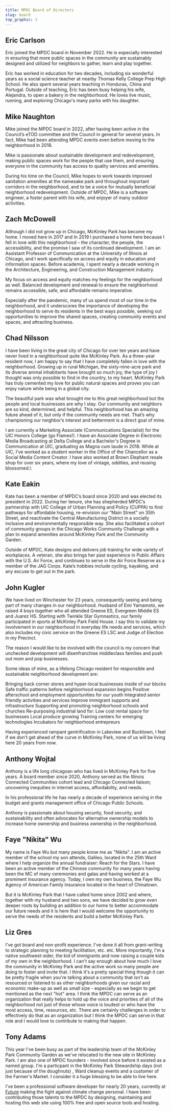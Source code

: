 ```yaml
---
title: MPDC Board of Directors
slug: board
top_graphic: 1
---
```


## Eric Carlson

Eric joined the MPDC board in November 2022. He is especially interested in ensuring that more public spaces in the community are sustainably designed and utilized for neighbors to gather, learn and play together. 

Eric has worked in education for two decades, including six wonderful years as a social science teacher at nearby Thomas Kelly College Prep High School. He also spent several years teaching in Honduras, China and Portugal. Outside of teaching, Eric has been busy helping his wife, Alejandra, to open a bakery in the neighborhood. He loves live music, running, and exploring Chicago's many parks with his daughter.

## Mike Naughton

Mike joined the MPDC board in 2022, after having been active in the Council’s eTOD committee and the Council in general for several years. In fact, Mike had been attending MPDC events even before moving to the neighborhood in 2018. 

Mike is passionate about sustainable development and redevelopment, making public spaces work for the people that use them, and ensuring everyone in the community has access to quality services and amenities. 

During his time on the Council, Mike hopes to work towards improved sanitation amenities at the namesake park and throughout important corridors in the neighborhood, and to be a voice for mutually beneficial neighborhood redevelopment. 
Outside of MPDC, Mike is a software engineer, a foster parent with his wife, and enjoyer of many outdoor activities.

## Zach McDowell

Although I did not grow up in Chicago, McKinley Park has become my home. I moved here in 2017 and In 2019 I purchased a home here because I fell in love with this neighborhood – the character, the people, the accessibility, and the promise I saw of its continued development. I am an Assistant Professor of Communication at the University of Illinois at Chicago, and I work specifically on access and equity in education and information spaces. Before academia, I spent nearly a decade working in the Architecture, Engineering, and Construction Management industry.

My focus on access and equity matches my feelings for the neighborhood as well. Balanced development and renewal to ensure the neighborhood remains accessible, safe, and affordable remains imperative.

Especially after the pandemic, many of us spend most of our time in the neighborhood, and it underscores the importance of developing the neighborhood to serve its residents in the best ways possible, seeking out opportunities to improve the shared spaces, creating community events and spaces, and attracting business.

## Chad Nilsson

I have been living in the great city of Chicago for over ten years and have never lived in a neighborhood quite like McKinley Park. As a three-year resident now, I am happy to say that I have completely fallen in love with the neighborhood. Growing up in rural Michigan, the sixty-nine-acre park and its diverse animal inhabitants have brought so much joy, the type of joy I thought was only possible to find in the country, to my heart. McKinley Park has truly cemented my love for public natural spaces and proves you can enjoy nature while being in a global city. 

The beautiful park was what brought me to this great neighborhood but the people and local businesses are why I stay. Our community and neighbors are so kind, determined, and helpful. This neighborhood has an amazing future ahead of it, but only if the community needs are met. That’s why championing our neighbor’s interest and betterment is a direct goal of mine.

I am currently a Marketing Associate (Communications Specialist) for the UIC Honors College (go Flames!). I have an Associate Degree in Electronic Media Broadcasting at Delta College and a Bachelor's Degree in Communication at UIC, graduating as Magna cum laude in 2018. While at UIC, I’ve worked as a student worker in the Office of the Chancellor as a Social Media Content Creator. I have also worked at Brown Elephant resale shop for over six years, where my love of vintage, oddities, and reusing blossomed.\

## Kate Eakin
Kate has been a member of MPDC’s board since 2020 and was elected its president in 2022. During her tenure, she has shepherded MPDC’s partnership with UIC College of Urban Planning and Policy (CUPPA) to find pathways for affordable housing, re-envision our “Main Street” on 35th Street, and reactivate the Central Manufacturing District in a socially inclusive and environmentally responsible way.  She also facilitated a cohort of community groups in the Chicago Works Community Challenge with a plan to expand amenities around McKinley Park and the Community Garden. 

Outside of MPDC, Kate designs and delivers job training for wide variety of workplaces. A veteran, she also brings her past experience in Public Affairs with the U.S. Air Force, and continues to serve in the Air Force Reserve as a member of the JAG Corps.  Kate’s hobbies include cycling, kayaking, and any excuse to get out in the park. 

## John Kugler

We have lived on Winchester for 23 years, consequently seeing and being part of many changes in our neighborhood. Husband of Emi Yamamoto, we raised 4 boys together who all attended Greene ES, Evergreen Middle ES and Juarez HS. Starting with Twinkle Star Gymnastics, our family participated in sports at McKinley Park Field House. I say this to validate my involvement in our neighborhood in everyday life needs and services, which also includes my civic service on the Greene ES LSC and Judge of Election in my Precinct. 

The reason I would like to be involved with the council is my concern that unchecked development will disenfranchise middleclass families and push out mom and pop businesses.
 
Some ideas of mine, as a lifelong Chicago resident for responsible and sustainable neighborhood development are:
 
Bringing back corner stores and hyper-local businesses inside of our blocks
Safe traffic patterns before neighborhood expansion begins
Positive afterschool and employment opportunities for our youth
Integrated senior friendly activities and services
Improve immigrant supports and infrastructure
Supporting and promoting neighborhood schools and churches
Re-purposing industrial land for:
Low cost rental space for businesses
Local produce growing
Training centers for emerging technologies
Incubators for neighborhood entrepreurs
 
Having experienced rampant gentrification in Lakeview and Bucktown, I feel if we don’t get ahead of the curve in McKinley Park, none of us will be living here 20 years from now.

## Anthony Wojtal

Anthony is a life long chicagoan who has lived in McKinley Park for five years. A board member since 2020, Anthony served as the Illinois Connected Communities cohort lead and Chicago Connected liaison; uncovering inequities in internet access, affordability, and needs. 

In his professional life he has nearly a decade of experience serving in the budget and grants management office of Chicago Public Schools. 

Anthony is passionate about housing security, food security, and sustainability and often advocates for alternative ownership models to increase home ownership and business ownership in the neighborhood.

## Faye "Nikita" Wu

My name is Faye Wu but many people know me as "Nikita". I am an active member of the school my son attends, Galileo, located in the 25th Ward where I help organize the annual fundraiser: Reach for the Stars. I have been an active member of the Chinese community for many years having been the MC of many ceremonies and galas and having worked at a prominent insurance agency. Today, I own my own business, the Faye Wu Agency of American Family Insurance located in the heart of Chinatown.

But it is McKinley Park that I have called home since 2002 and where, together with my husband and two sons, we have decided to grow even deeper roots by building an addition to our home to better accommodate our future needs and it is here that I would welcome the opportunity to serve the needs of the residents and build a better McKinley Park.

## Liz Gres
 I've got board and non-profit experience. I've done it all from grant-writing to strategic planning to meeting facilitation, etc. etc. More importantly, I'm a native southwest-sider, the kid of immigrants and now raising a couple kids of my own in the neighborhood. I can't say enough about how much I love the community in McKinley Park and the active work so many people are doing to foster and invite that. I think it's a pretty special thing though it can be pretty fragile when you're talking about a community that isn't as resourced or listened to as other neighborhoods given our racial and economic make-up as well as small size - especially as we begin to get mentioned as the next "hot" area. I think the MPDC can serve as an organization that really helps to hold up the voice and priorities of all of the neighborhood not just of those whose voice is loudest or who have the most access, time, resources, etc. There are certainly challenges in order to effectively do that as an organization but I think the MPDC can serve in that role and I would love to contribute to making that happen.
 
## Tony Adams

This year I've been busy as part of the leadership team of the McKinley Park Community Garden as we've relocated to the new site in McKinley Park. I am also one of MPDC founders - involved since before it existed as a named group. I'm a particpant in the McKinley Park Stewardship days (not just because of the doughnuts) , Ward cleanup events and a customer of the Farmer's Market. I consider it a huge blessing to be able to live here. 

I've been a professional software developer for nearly 20 years, currently at [Future](https://www.future.green) making the fight against climate change personal. I have been contributing those talents to the MPDC by designing, maintaining and hosting this web site using 100% free and open source tools and hosting.
